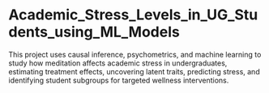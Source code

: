 # Academic_Stress_Levels_in_UG_Students_using_ML_Models
This project uses causal inference, psychometrics, and machine learning to study how meditation affects academic stress in undergraduates, estimating treatment effects, uncovering latent traits, predicting stress, and identifying student subgroups for targeted wellness interventions.
